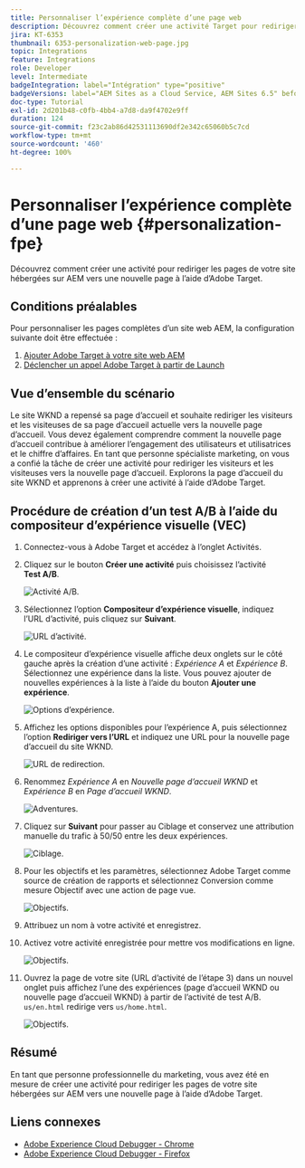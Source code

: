 ```yaml
---
title: Personnaliser l’expérience complète d’une page web
description: Découvrez comment créer une activité Target pour rediriger vos pages de site web AEM vers de nouvelles pages à l’aide d’Adobe Target.
jira: KT-6353
thumbnail: 6353-personalization-web-page.jpg
topic: Integrations
feature: Integrations
role: Developer
level: Intermediate
badgeIntegration: label="Intégration" type="positive"
badgeVersions: label="AEM Sites as a Cloud Service, AEM Sites 6.5" before-title="false"
doc-type: Tutorial
exl-id: 2d201b48-c0fb-4bb4-a7d8-da9f4702e9ff
duration: 124
source-git-commit: f23c2ab86d42531113690df2e342c65060b5c7cd
workflow-type: tm+mt
source-wordcount: '460'
ht-degree: 100%

---
```


# Personnaliser l’expérience complète d’une page web {#personalization-fpe}

Découvrez comment créer une activité pour rediriger les pages de votre site hébergées sur AEM vers une nouvelle page à l’aide d’Adobe Target.

## Conditions préalables

Pour personnaliser les pages complètes d’un site web AEM, la configuration suivante doit être effectuée :

1. [Ajouter Adobe Target à votre site web AEM](./add-target-launch-extension.md)
1. [Déclencher un appel Adobe Target à partir de Launch](./load-and-fire-target.md)

## Vue d’ensemble du scénario

Le site WKND a repensé sa page d’accueil et souhaite rediriger les visiteurs et les visiteuses de sa page d’accueil actuelle vers la nouvelle page d’accueil. Vous devez également comprendre comment la nouvelle page d’accueil contribue à améliorer l’engagement des utilisateurs et utilisatrices et le chiffre d’affaires. En tant que personne spécialiste marketing, on vous a confié la tâche de créer une activité pour rediriger les visiteurs et les visiteuses vers la nouvelle page d’accueil. Explorons la page d’accueil du site WKND et apprenons à créer une activité à l’aide d’Adobe Target.

## Procédure de création d’un test A/B à l’aide du compositeur d’expérience visuelle (VEC)

1. Connectez-vous à Adobe Target et accédez à l’onglet Activités.
1. Cliquez sur le bouton **Créer une activité** puis choisissez l’activité **Test A/B**.

   ![Activité A/B.](assets/ab-target-activity.png)

1. Sélectionnez l’option **Compositeur d’expérience visuelle**, indiquez l’URL d’activité, puis cliquez sur **Suivant**.

   ![URL d’activité.](assets/ab-test-url.png)

1. Le compositeur d’expérience visuelle affiche deux onglets sur le côté gauche après la création d’une activité : *Expérience A* et *Expérience B*. Sélectionnez une expérience dans la liste. Vous pouvez ajouter de nouvelles expériences à la liste à l’aide du bouton **Ajouter une expérience**.

   ![Options d’expérience.](assets/experience-options.png)

1. Affichez les options disponibles pour l’expérience A, puis sélectionnez l’option **Rediriger vers l’URL** et indiquez une URL pour la nouvelle page d’accueil du site WKND.

   ![URL de redirection.](assets/redirect-url.png)

1. Renommez *Expérience A* en *Nouvelle page d’accueil WKND* et *Expérience B* en *Page d’accueil WKND*.

   ![Adventures.](assets/new-experiences.png)

1. Cliquez sur **Suivant** pour passer au Ciblage et conservez une attribution manuelle du trafic à 50/50 entre les deux expériences.

   ![Ciblage.](assets/targeting.png)

1. Pour les objectifs et les paramètres, sélectionnez Adobe Target comme source de création de rapports et sélectionnez Conversion comme mesure Objectif avec une action de page vue.

   ![Objectifs.](assets/goals.png)

1. Attribuez un nom à votre activité et enregistrez.
1. Activez votre activité enregistrée pour mettre vos modifications en ligne.

   ![Objectifs.](assets/activate.png)

1. Ouvrez la page de votre site (URL d’activité de l’étape 3) dans un nouvel onglet puis affichez l’une des expériences (page d’accueil WKND ou nouvelle page d’accueil WKND) à partir de l’activité de test A/B. `us/en.html` redirige vers `us/home.html`.

   ![Objectifs.](assets/redirect-test.png)

## Résumé

En tant que personne professionnelle du marketing, vous avez été en mesure de créer une activité pour rediriger les pages de votre site hébergées sur AEM vers une nouvelle page à l’aide d’Adobe Target.

## Liens connexes

* [Adobe Experience Cloud Debugger - Chrome](https://chrome.google.com/webstore/detail/adobe-experience-platform/bfnnokhpnncpkdmbokanobigaccjkpob)
* [Adobe Experience Cloud Debugger - Firefox](https://addons.mozilla.org/fr/firefox/addon/adobe-experience-platform-dbg/)
